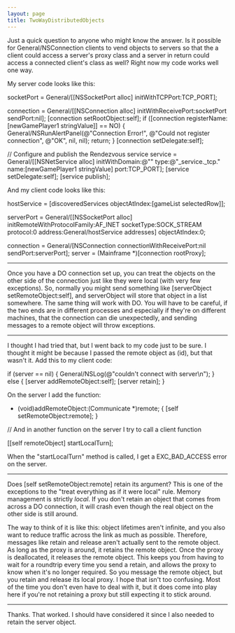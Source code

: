 ```yaml
---
layout: page
title: TwoWayDistributedObjects
---
```


Just a quick question to anyone who might know the answer.  Is it possible for General/NSConnection clients to vend objects to servers so that the a client could access a server's proxy class and a server in return could access a connected client's class as well?  Right now my code works well one way.

My server code looks like this:

    
socketPort = General/[[NSSocketPort alloc] initWithTCPPort:TCP_PORT];

connection = General/[[NSConnection alloc] initWithReceivePort:socketPort sendPort:nil];
[connection setRootObject:self];
if ([connection registerName:[newGamePlayer1 stringValue]] == NO)
{
	General/NSRunAlertPanel(@"Connection Error!", @"Could not register connection", @"OK", nil, nil);
	return;
}
[connection setDelegate:self];

// Configure and publish the Rendezvous service
service = General/[[NSNetService alloc] initWithDomain:@""
		    type:@"_service._tcp."
		    name:[newGamePlayer1 stringValue]
		    port:TCP_PORT];
[service setDelegate:self];
[service publish];


And my client code looks like this:

    
hostService = [discoveredServices objectAtIndex:[gameList selectedRow]];

serverPort = General/[[NSSocketPort alloc]
	initRemoteWithProtocolFamily:AF_INET
	socketType:SOCK_STREAM
	protocol:0
	address:General/hostService addresses] objectAtIndex:0;

connection = General/[NSConnection connectionWithReceivePort:nil sendPort:serverPort];
server = (Mainframe *)[connection rootProxy];


----

Once you have a DO connection set up, you can treat the objects on the other side of the connection just like they were local (with very few exceptions). So, normally you might send something like     [serverObject setRemoteObject:self], and     serverObject will store that object in a list somewhere. The same thing will work with DO. You will have to be careful, if the two ends are in different processes and especially if they're on different machines, that the connection can die unexpectedly, and sending messages to a remote object will throw exceptions.

----

I thought I had tried that, but I went back to my code just to be sure.  I thought it might be because I passed the remote object as (id), but that wasn't it.  Add this to my client code:

    
if (server == nil)
{
	General/NSLog(@"couldn't connect with server\n");
}
else
{
	[server addRemoteObject:self];
	[server retain];
}


On the server I add the function:

    

- (void)addRemoteObject:(Communicate *)remote;
{
	[self setRemoteObject:remote];
}

// And in another function on the server I try to call a client function

[[self remoteObject] startLocalTurn];



When the "startLocalTurn" method is called, I get a EXC_BAD_ACCESS error on the server.

----

Does     [self setRemoteObject:remote] retain its argument? This is one of the exceptions to the "treat everything as if it were local" rule. Memory management is strictly *local*. If you don't retain an object that comes from across a DO connection, it will crash even though the real object on the other side is still around.

The way to think of it is like this: object lifetimes aren't infinite, and you also want to reduce traffic across the link as much as possible. Therefore, messages like retain and release aren't actually sent to the remote object. As long as the proxy is around, it retains the remote object. Once the proxy is deallocated, it releases the remote object. This keeps you from having to wait for a roundtrip every time you send a retain, and allows the proxy to know when it's no longer required. So you message the remote object, but you retain and release its local proxy. I hope that isn't too confusing. Most of the time you don't even have to deal with it, but it does come into play here if you're not retaining a proxy but still expecting it to stick around.

----

Thanks.  That worked.  I should have considered it since I also needed to retain the server object.
